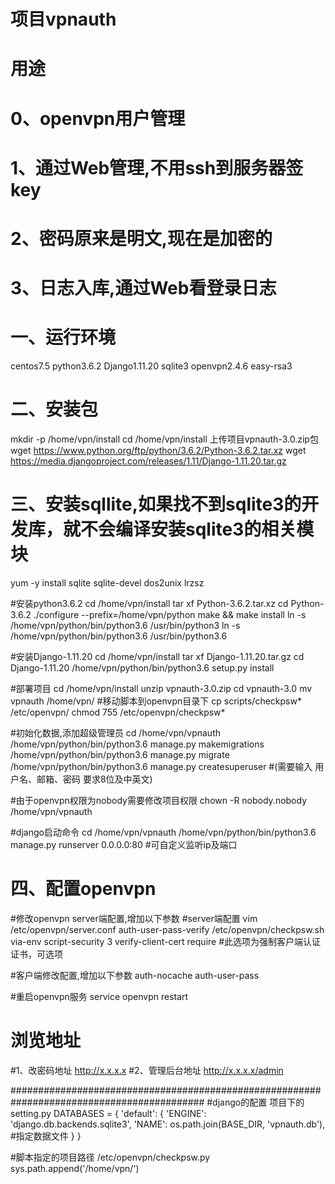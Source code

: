 # 项目vpnauth
# 用途
# 0、openvpn用户管理
# 1、通过Web管理,不用ssh到服务器签key
# 2、密码原来是明文,现在是加密的
# 3、日志入库,通过Web看登录日志

# 一、运行环境
centos7.5
python3.6.2
Django1.11.20
sqlite3
openvpn2.4.6
easy-rsa3

# 二、安装包
mkdir -p /home/vpn/install
cd /home/vpn/install
上传项目vpnauth-3.0.zip包
wget https://www.python.org/ftp/python/3.6.2/Python-3.6.2.tar.xz
wget https://media.djangoproject.com/releases/1.11/Django-1.11.20.tar.gz

# 三、安装sqllite,如果找不到sqlite3的开发库，就不会编译安装sqlite3的相关模块
yum -y install sqlite sqlite-devel dos2unix lrzsz

#安装python3.6.2
cd /home/vpn/install
tar xf Python-3.6.2.tar.xz
cd Python-3.6.2
./configure --prefix=/home/vpn/python
make && make install
ln -s /home/vpn/python/bin/python3.6 /usr/bin/python3
ln -s /home/vpn/python/bin/python3.6 /usr/bin/python3.6

#安装Django-1.11.20
cd /home/vpn/install
tar xf Django-1.11.20.tar.gz
cd Django-1.11.20
/home/vpn/python/bin/python3.6 setup.py install

#部署项目
cd /home/vpn/install
unzip vpnauth-3.0.zip
cd vpnauth-3.0
mv vpnauth /home/vpn/
#移动脚本到openvpn目录下
cp scripts/checkpsw* /etc/openvpn/
chmod 755 /etc/openvpn/checkpsw*

#初始化数据,添加超级管理员
cd /home/vpn/vpnauth
/home/vpn/python/bin/python3.6 manage.py makemigrations
/home/vpn/python/bin/python3.6 manage.py migrate
/home/vpn/python/bin/python3.6 manage.py createsuperuser #(需要输入 用户名、邮箱、密码 要求8位及中英文)

#由于openvpn权限为nobody需要修改项目权限
chown -R nobody.nobody /home/vpn/vpnauth

#django启动命令
cd /home/vpn/vpnauth
/home/vpn/python/bin/python3.6 manage.py runserver 0.0.0.0:80  #可自定义监听ip及端口

# 四、配置openvpn
#修改openvpn server端配置,增加以下参数
#server端配置
vim /etc/openvpn/server.conf
auth-user-pass-verify /etc/openvpn/checkpsw.sh via-env
script-security 3
verify-client-cert require  #此选项为强制客户端认证证书，可选项

#客户端修改配置,增加以下参数
auth-nocache
auth-user-pass

#重启openvpn服务
service openvpn restart

# 浏览地址
#1、改密码地址
http://x.x.x.x
#2、管理后台地址
http://x.x.x.x/admin

###########################################################################################
#django的配置
项目下的setting.py
DATABASES = {
    'default': {
        'ENGINE': 'django.db.backends.sqlite3',
        'NAME': os.path.join(BASE_DIR, 'vpnauth.db'), #指定数据文件
    }
}

#脚本指定的项目路径
/etc/openvpn/checkpsw.py
sys.path.append('/home/vpn/')
